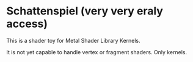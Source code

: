 # Schattenspiel (very very eraly access)

This is a shader toy for Metal Shader Library Kernels.

It is not yet capable to handle vertex or fragment shaders. Only kernels.
